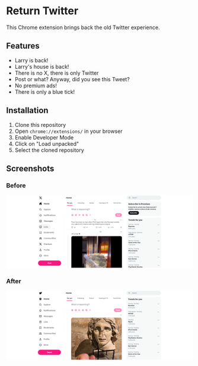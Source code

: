 # Return Twitter
This Chrome extension brings back the old Twitter experience.

## Features
- Larry is back!
- Larry's house is back!
- There is no X, there is only Twitter
- Post or what? Anyway, did you see this Tweet?
- No premium ads!
- There is only a blue tick!  

## Installation
1. Clone this repository
2. Open `chrome://extensions/` in your browser
3. Enable Developer Mode
4. Click on "Load unpacked"
5. Select the cloned repository

## Screenshots
### Before
![Screenshot 1](Screenshot_1.png)
### After
![Screenshot 2](Screenshot_2.png)


